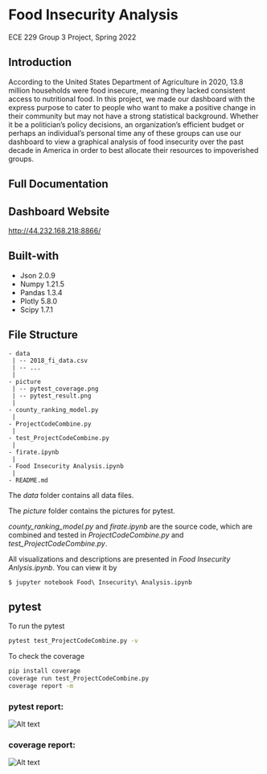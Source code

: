 # Food Insecurity Analysis
ECE 229 Group 3 Project, Spring 2022

## Introduction
According to the United States Department of Agriculture in 2020, 13.8 million households were food insecure, meaning they lacked consistent access to nutritional food. In this project, we made our dashboard with the express purpose to cater to people who want to make a positive change in their community but may not have a strong statistical background. Whether it be a politician’s policy decisions, an organization’s efficient budget or perhaps an individual’s personal time any of these groups can use our dashboard to view a graphical analysis of food insecurity over the past decade in America in order to best allocate their resources to impoverished groups.

## Full Documentation 


## Dashboard Website
http://44.232.168.218:8866/

## Built-with
- Json 2.0.9
- Numpy 1.21.5
- Pandas 1.3.4
- Plotly 5.8.0
- Scipy 1.7.1

## File Structure
```
- data
 | -- 2018_fi_data.csv
 | -- ...
 |
- picture
 | -- pytest_coverage.png
 | -- pytest_result.png
 |
- county_ranking_model.py
 |
- ProjectCodeCombine.py
 |
- test_ProjectCodeCombine.py
 |
- firate.ipynb
 |
- Food Insecurity Analysis.ipynb
 |
- README.md
```

The *data* folder contains all data files.

The *picture* folder contains the pictures for pytest.

*county_ranking_model.py* and *firate.ipynb* are the source code, which are combined and tested in *ProjectCodeCombine.py* and *test_ProjectCodeCombine.py*.

All visualizations and descriptions are presented in *Food Insecurity Anlysis.ipynb*. You can view it by
```
$ jupyter notebook Food\ Insecurity\ Analysis.ipynb
```


## pytest

To run the pytest
```bash
pytest test_ProjectCodeCombine.py -v
```

To check the coverage
```bash
pip install coverage
coverage run test_ProjectCodeCombine.py
coverage report -m
```

### pytest report:
![Alt text](picture/pytest_result.png?raw=true)

### coverage report:
![Alt text](picture/pytest_coverage.png?raw=true)
